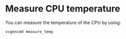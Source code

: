 # Measure CPU temperature

You can measure the temperature of the CPU by using:

`vcgencmd measure_temp`
